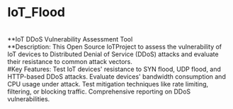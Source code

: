 # IoT_Flood
<br>
**IoT DDoS Vulnerability Assessment Tool
<br>
**Description: This Open Source IoTProject to assess the vulnerability of IoT devices to Distributed Denial of Service (DDoS) attacks and evaluate their resistance to common attack vectors.
<br>
#Key Features:
Test IoT devices' resistance to SYN flood, UDP flood, and HTTP-based DDoS attacks.
Evaluate devices' bandwidth consumption and CPU usage under attack.
Test mitigation techniques like rate limiting, filtering, or blocking traffic.
Comprehensive reporting on DDoS vulnerabilities.
